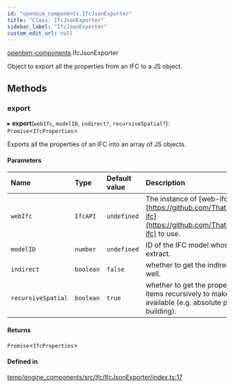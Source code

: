 ```yaml
---
id: "openbim_components.IfcJsonExporter"
title: "Class: IfcJsonExporter"
sidebar_label: "IfcJsonExporter"
custom_edit_url: null
---
```


[openbim-components](../modules/openbim_components.md).IfcJsonExporter

Object to export all the properties from an IFC to a JS object.

## Methods

### export

▸ **export**(`webIfc`, `modelID`, `indirect?`, `recursiveSpatial?`): `Promise`<`IfcProperties`\>

Exports all the properties of an IFC into an array of JS objects.

#### Parameters

| Name | Type | Default value | Description |
| :------ | :------ | :------ | :------ |
| `webIfc` | `IfcAPI` | `undefined` | The instance of [web-ifc][https://github.com/ThatOpen/engine_web-ifc](https://github.com/ThatOpen/engine_web-ifc) to use. |
| `modelID` | `number` | `undefined` | ID of the IFC model whose properties to extract. |
| `indirect` | `boolean` | `false` | whether to get the indirect relationships as well. |
| `recursiveSpatial` | `boolean` | `true` | whether to get the properties of spatial items recursively to make the location data available (e.g. absolute position of building). |

#### Returns

`Promise`<`IfcProperties`\>

#### Defined in

[temp/engine_components/src/ifc/IfcJsonExporter/index.ts:17](https://github.com/ThatOpen/engine_components/blob/f5f209c/src/ifc/IfcJsonExporter/index.ts#L17)
